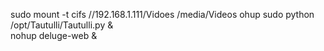 sudo mount -t cifs //192.168.1.111/Vidoes /media/Videos
ohup sudo python  /opt/Tautulli/Tautulli.py & \
nohup deluge-web &